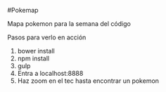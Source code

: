 #Pokemap

Mapa pokemon para la semana del código

Pasos para verlo en acción

1. bower install
2. npm install
3. gulp
4. Entra a localhost:8888
5. Haz zoom en el tec hasta encontrar un pokemon